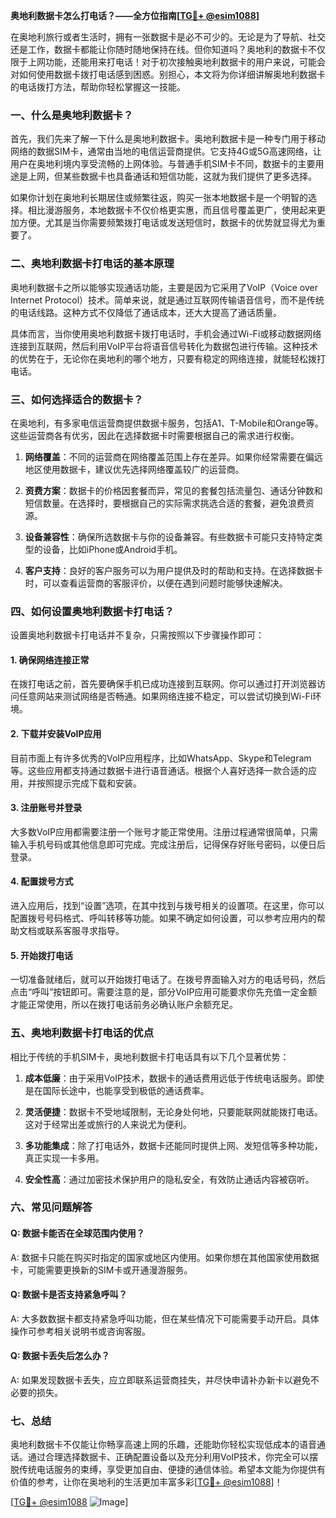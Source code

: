 **奥地利数据卡怎么打电话？——全方位指南[[TG💪+ @esim1088](https://t.me/s/esim1088)]**

在奥地利旅行或者生活时，拥有一张数据卡是必不可少的。无论是为了导航、社交还是工作，数据卡都能让你随时随地保持在线。但你知道吗？奥地利的数据卡不仅限于上网功能，还能用来打电话！对于初次接触奥地利数据卡的用户来说，可能会对如何使用数据卡拨打电话感到困惑。别担心，本文将为你详细讲解奥地利数据卡的电话拨打方法，帮助你轻松掌握这一技能。

### 一、什么是奥地利数据卡？

首先，我们先来了解一下什么是奥地利数据卡。奥地利数据卡是一种专门用于移动网络的数据SIM卡，通常由当地的电信运营商提供。它支持4G或5G高速网络，让用户在奥地利境内享受流畅的上网体验。与普通手机SIM卡不同，数据卡的主要用途是上网，但某些数据卡也具备通话和短信功能，这就为我们提供了更多选择。

如果你计划在奥地利长期居住或频繁往返，购买一张本地数据卡是一个明智的选择。相比漫游服务，本地数据卡不仅价格更实惠，而且信号覆盖更广，使用起来更加方便。尤其是当你需要频繁拨打电话或发送短信时，数据卡的优势就显得尤为重要了。

### 二、奥地利数据卡打电话的基本原理

奥地利数据卡之所以能够实现通话功能，主要是因为它采用了VoIP（Voice over Internet Protocol）技术。简单来说，就是通过互联网传输语音信号，而不是传统的电话线路。这种方式不仅降低了通话成本，还大大提高了通话质量。

具体而言，当你使用奥地利数据卡拨打电话时，手机会通过Wi-Fi或移动数据网络连接到互联网，然后利用VoIP平台将语音信号转化为数据包进行传输。这种技术的优势在于，无论你在奥地利的哪个地方，只要有稳定的网络连接，就能轻松拨打电话。

### 三、如何选择适合的数据卡？

在奥地利，有多家电信运营商提供数据卡服务，包括A1、T-Mobile和Orange等。这些运营商各有优劣，因此在选择数据卡时需要根据自己的需求进行权衡。

1. **网络覆盖**：不同的运营商在网络覆盖范围上存在差异。如果你经常需要在偏远地区使用数据卡，建议优先选择网络覆盖较广的运营商。
   
2. **资费方案**：数据卡的价格因套餐而异，常见的套餐包括流量包、通话分钟数和短信数量。在选择时，要根据自己的实际需求挑选合适的套餐，避免浪费资源。

3. **设备兼容性**：确保所选数据卡与你的设备兼容。有些数据卡可能只支持特定类型的设备，比如iPhone或Android手机。

4. **客户支持**：良好的客户服务可以为用户提供及时的帮助和支持。在选择数据卡时，可以查看运营商的客服评价，以便在遇到问题时能够快速解决。

### 四、如何设置奥地利数据卡打电话？

设置奥地利数据卡打电话并不复杂，只需按照以下步骤操作即可：

#### 1. 确保网络连接正常

在拨打电话之前，首先要确保手机已成功连接到互联网。你可以通过打开浏览器访问任意网站来测试网络是否畅通。如果网络连接不稳定，可以尝试切换到Wi-Fi环境。

#### 2. 下载并安装VoIP应用

目前市面上有许多优秀的VoIP应用程序，比如WhatsApp、Skype和Telegram等。这些应用都支持通过数据卡进行语音通话。根据个人喜好选择一款合适的应用，并按照提示完成下载和安装。

#### 3. 注册账号并登录

大多数VoIP应用都需要注册一个账号才能正常使用。注册过程通常很简单，只需输入手机号码或其他信息即可完成。完成注册后，记得保存好账号密码，以便日后登录。

#### 4. 配置拨号方式

进入应用后，找到“设置”选项，在其中找到与拨号相关的设置项。在这里，你可以配置拨号号码格式、呼叫转移等功能。如果不确定如何设置，可以参考应用内的帮助文档或联系客服寻求指导。

#### 5. 开始拨打电话

一切准备就绪后，就可以开始拨打电话了。在拨号界面输入对方的电话号码，然后点击“呼叫”按钮即可。需要注意的是，部分VoIP应用可能要求你先充值一定金额才能正常使用，所以在拨打电话前务必确认账户余额充足。

### 五、奥地利数据卡打电话的优点

相比于传统的手机SIM卡，奥地利数据卡打电话具有以下几个显著优势：

1. **成本低廉**：由于采用VoIP技术，数据卡的通话费用远低于传统电话服务。即使是在国际长途中，也能享受到极低的通话费率。

2. **灵活便捷**：数据卡不受地域限制，无论身处何地，只要能联网就能拨打电话。这对于经常出差或旅行的人来说尤为便利。

3. **多功能集成**：除了打电话外，数据卡还能同时提供上网、发短信等多种功能，真正实现一卡多用。

4. **安全性高**：通过加密技术保护用户的隐私安全，有效防止通话内容被窃听。

### 六、常见问题解答

#### Q: 数据卡能否在全球范围内使用？
A: 数据卡只能在购买时指定的国家或地区内使用。如果你想在其他国家使用数据卡，可能需要更换新的SIM卡或开通漫游服务。

#### Q: 数据卡是否支持紧急呼叫？
A: 大多数数据卡都支持紧急呼叫功能，但在某些情况下可能需要手动开启。具体操作可参考相关说明书或咨询客服。

#### Q: 数据卡丢失后怎么办？
A: 如果发现数据卡丢失，应立即联系运营商挂失，并尽快申请补办新卡以避免不必要的损失。

### 七、总结

奥地利数据卡不仅能让你畅享高速上网的乐趣，还能助你轻松实现低成本的语音通话。通过合理选择数据卡、正确配置设备以及充分利用VoIP技术，你完全可以摆脱传统电话服务的束缚，享受更加自由、便捷的通信体验。希望本文能为你提供有价值的参考，让你在奥地利的生活更加丰富多彩[[TG💪+ @esim1088](https://t.me/s/esim1088)]！

[[TG💪+ @esim1088](https://t.me/s/esim1088) ![Image](https://i.postimg.cc/4NQfJmqS/Snipaste-2025-05-13-00-14-12.png)]